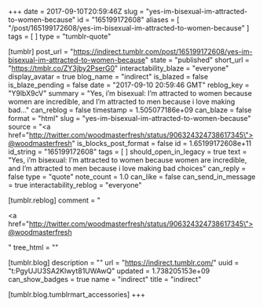 +++
date = 2017-09-10T20:59:46Z
slug = "yes-im-bisexual-im-attracted-to-women-because"
id = "165199172608"
aliases = [ "/post/165199172608/yes-im-bisexual-im-attracted-to-women-because" ]
tags = [ ]
type = "tumblr-quote"

[tumblr]
post_url = "https://indirect.tumblr.com/post/165199172608/yes-im-bisexual-im-attracted-to-women-because"
state = "published"
short_url = "https://tmblr.co/ZY3jby2PserG0"
interactability_blaze = "everyone"
display_avatar = true
blog_name = "indirect"
is_blazed = false
is_blaze_pending = false
date = "2017-09-10 20:59:46 GMT"
reblog_key = "Y9lbX9cV"
summary = "Yes, i’m bisexual: I’m attracted to women because women are incredible, and I’m attracted to men because i love making bad..."
can_reblog = false
timestamp = 1.505077186e+09
can_blaze = false
format = "html"
slug = "yes-im-bisexual-im-attracted-to-women-because"
source = "<a href=\"http://twitter.com/woodmasterfresh/status/906324324738617345\">@woodmasterfresh</a>"
is_blocks_post_format = false
id = 1.65199172608e+11
id_string = "165199172608"
tags = [ ]
should_open_in_legacy = true
text = "Yes, i&rsquo;m bisexual: I&rsquo;m attracted to women because women are incredible, and I&rsquo;m attracted to men because i love making bad choices"
can_reply = false
type = "quote"
note_count = 1.0
can_like = false
can_send_in_message = true
interactability_reblog = "everyone"

[tumblr.reblog]
comment = "<p><a href=\"http://twitter.com/woodmasterfresh/status/906324324738617345\">@woodmasterfresh</a></p>"
tree_html = ""

[tumblr.blog]
description = ""
url = "https://indirect.tumblr.com/"
uuid = "t:PgyUJU3SA2Klwyt81UWAwQ"
updated = 1.738205153e+09
can_show_badges = true
name = "indirect"
title = "indirect"

[tumblr.blog.tumblrmart_accessories]
+++
